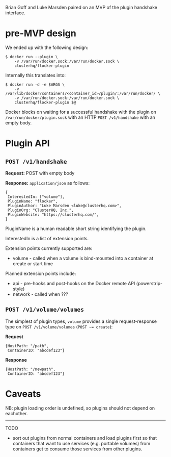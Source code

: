 Brian Goff and Luke Marsden paired on an MVP of the plugin handshake interface.

# pre-MVP design

We ended up with the following design:

```
$ docker run --plugin \
    -v /var/run/docker.sock:/var/run/docker.sock \
    clusterhq/flocker-plugin
```

Internally this translates into:

```
$ docker run -d -e $ARGS \
	-v /var/lib/docker/containers/<container_id>/plugin/:/var/run/docker/ \
	-v /var/run/docker.sock:/var/run/docker.sock \
	clusterhq/flocker-plugin $@
```

Docker blocks on waiting for a successful handshake with the plugin on `/var/run/docker/plugin.sock` with an HTTP `POST /v1/handshake` with an empty body.

# Plugin API

## `POST /v1/handshake`

**Request:** POST with empty body

**Response:** `application/json` as follows:

```
{
 InterestedIn: ["volume"],
 PluginName: "flocker",
 PluginAuthor: "Luke Marsden <luke@clusterhq.com>",
 PluginOrg: "ClusterHQ, Inc.",
 PluginWebsite: "https://clusterhq.com/",
}
```

PluginName is a human readable short string identifying the plugin.

InterestedIn is a list of extension points.

Extension points currently supported are:

* volume - called when a volume is bind-mounted into a container at create or start time

Planned extension points include:

* api - pre-hooks and post-hooks on the Docker remote API (powerstrip-style)
* network - called when ???

## `POST /v1/volume/volumes`

The simplest of plugin types, `volume` provides a single request-response type on `POST /v1/volume/volumes` (`POST ~= create`):

**Request**

```
{HostPath: "/path",
 ContainerID: "abcdef123"}
```

**Response**

```
{HostPath: "/newpath",
 ContainerID: "abcdef123"}
```

# Caveats

NB: plugin loading order is undefined, so plugins should not depend on eachother.

---

TODO

* sort out plugins from normal containers and load plugins first so that containers that want to use services (e.g. portable volumes) from containers get to consume those services from other plugins.
